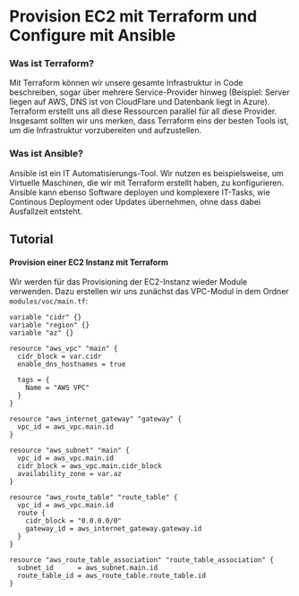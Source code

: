 # Provision EC2 mit Terraform und Configure mit Ansible
### Was ist Terraform?
Mit Terraform können wir unsere gesamte Infrastruktur in Code beschreiben, sogar über mehrere Service-Provider hinweg (Beispiel: Server liegen auf AWS, DNS ist von CloudFlare und Datenbank liegt in Azure). Terraform erstellt uns all diese Ressourcen parallel für all diese Provider. Insgesamt sollten wir uns merken, dass Terraform eins der besten Tools ist, um die Infrastruktur vorzubereiten und aufzustellen.
### Was ist Ansible?
Ansible ist ein IT Automatisierungs-Tool. Wir nutzen es beispielsweise, um Virtuelle Maschinen, die wir mit Terraform erstellt haben, zu konfigurieren. Ansible kann ebenso Software deployen und komplexere IT-Tasks, wie Continous Deployment oder Updates übernehmen, ohne dass dabei Ausfallzeit entsteht.

## Tutorial
#### Provision einer EC2 Instanz mit Terraform
Wir werden für das Provisioning der EC2-Instanz wieder Module verwenden. Dazu erstellen wir uns zunächst das VPC-Modul in dem Ordner `modules/voc/main.tf`:
```
variable "cidr" {}
variable "region" {}
variable "az" {}

resource "aws_vpc" "main" {
  cidr_block = var.cidr
  enable_dns_hostnames = true

  tags = {
    Name = "AWS VPC"
  }
}

resource "aws_internet_gateway" "gateway" {
  vpc_id = aws_vpc.main.id  
}

resource "aws_subnet" "main" {
  vpc_id = aws_vpc.main.id
  cidr_block = aws_vpc.main.cidr_block
  availability_zone = var.az
}

resource "aws_route_table" "route_table" {
  vpc_id = aws_vpc.main.id
  route {
    cidr_block = "0.0.0.0/0"
    gateway_id = aws_internet_gateway.gateway.id
  }
}

resource "aws_route_table_association" "route_table_association" {
  subnet_id      = aws_subnet.main.id
  route_table_id = aws_route_table.route_table.id
}

```